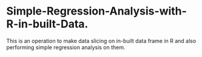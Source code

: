 # Simple-Regression-Analysis-with-R-in-built-Data.
This is an operation to make data slicing on in-built data frame in R and also performing simple regression analysis on them.
